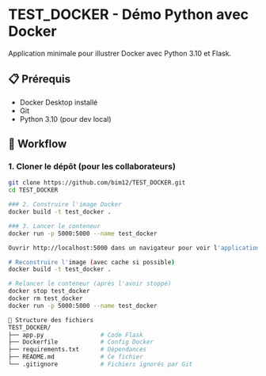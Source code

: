 # TEST_DOCKER - Démo Python avec Docker  

Application minimale pour illustrer Docker avec Python 3.10 et Flask.  

## 📋 Prérequis  
- Docker Desktop installé  
- Git
- Python 3.10 (pour dev local)  

## 🚀 Workflow  

### 1. Cloner le dépôt (pour les collaborateurs)  
```bash
git clone https://github.com/bim12/TEST_DOCKER.git
cd TEST_DOCKER

### 2. Construire l'image Docker
docker build -t test_docker .

### 3. Lancer le conteneur
docker run -p 5000:5000 --name test_docker

Ouvrir http://localhost:5000 dans un navigateur pour voir l'application en action.

# Reconstruire l'image (avec cache si possible)  
docker build -t test_docker .  

# Relancer le conteneur (après l'avoir stoppé)  
docker stop test_docker  
docker rm test_docker  
docker run -p 5000:5000 --name test_docker

📂 Structure des fichiers
TEST_DOCKER/
├── app.py                # Code Flask
├── Dockerfile            # Config Docker
├── requirements.txt      # Dépendances
├── README.md             # Ce fichier
└── .gitignore            # Fichiers ignorés par Git